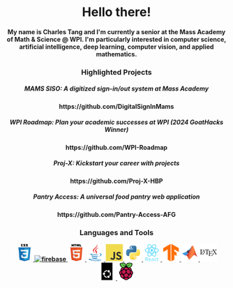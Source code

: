 <h1 align="center">Hello there!</h1>
<h4 align="center">My name is Charles Tang and I'm currently a senior at the Mass Academy of Math & Science @ WPI. I'm particularly interested in computer science, artificial intelligence, deep learning, computer vision, and applied mathematics. 

<div align="center">
  <h3 align="center">Highlighted Projects</h3>
  <h5>MAMS SISO: A digitized sign-in/out system at Mass Academy</h5>
  <p>https://github.com/DigitalSignInMams</p>
  <h5>WPI Roadmap: Plan your academic successes at WPI (2024 GoatHacks Winner)</h5>
  <p>https://github.com/WPI-Roadmap</p>
  <h5>Proj-X: Kickstart your career with projects</h5>
  <p>https://github.com/Proj-X-HBP</p>
  <h5>Pantry Access: A universal food pantry web application</h5>
  <p>https://github.com/Pantry-Access-AFG</p>
</div>
  
<div align="center">
<h3 align="center">Languages and Tools</h3>
<a href="https://www.w3schools.com/css/" target="_blank" rel="noreferrer"> <img src="https://raw.githubusercontent.com/devicons/devicon/master/icons/css3/css3-original-wordmark.svg" alt="css3" width="40" height="40"/> </a>  <a href="https://firebase.google.com/" target="_blank" rel="noreferrer"> <img src="https://www.vectorlogo.zone/logos/firebase/firebase-icon.svg" alt="firebase" width="40" height="40"/> </a> <a href="https://www.w3.org/html/" target="_blank" rel="noreferrer"> <img src="https://raw.githubusercontent.com/devicons/devicon/master/icons/html5/html5-original-wordmark.svg" alt="html5" width="40" height="40"/> </a> <a href="https://www.java.com" target="_blank" rel="noreferrer"> <img src="https://raw.githubusercontent.com/devicons/devicon/master/icons/java/java-original.svg" alt="java" width="40" height="40"/> </a> <a href="https://developer.mozilla.org/en-US/docs/Web/JavaScript" target="_blank" rel="noreferrer"> <img src="https://raw.githubusercontent.com/devicons/devicon/master/icons/javascript/javascript-original.svg" alt="javascript" width="40" height="40"/> </a> <a href="https://www.python.org" target="_blank" rel="noreferrer"> <img src="https://raw.githubusercontent.com/devicons/devicon/master/icons/python/python-original.svg" alt="python" width="40" height="40"/> </a> <a href="https://reactjs.org/" target="_blank" rel="noreferrer"> <img src="https://raw.githubusercontent.com/devicons/devicon/master/icons/react/react-original-wordmark.svg" alt="react" width="40" height="40"/> </a> <a href="https://tensorflow.org/" target="_blank" rel="noreferrer"> <img src="https://raw.githubusercontent.com/devicons/devicon/master/icons/tensorflow/tensorflow-original.svg" alt="tensorflow" width="40" height="40"/> </a> <a href="https://www.mathworks.com/products/matlab.html" target="_blank" rel="noreferrer"> <img src="https://raw.githubusercontent.com/devicons/devicon/master/icons/matlab/matlab-original.svg" alt="matlab" width="40" height="40"/> </a>
  <a href="https://latex-project.org" target="_blank" rel="noreferrer"> <img src="https://raw.githubusercontent.com/devicons/devicon/master/icons/latex/latex-original.svg" alt="latex" width="40" height="40" style="background-color: white;"/> </a> <a href="https://ubuntu.com" target="_blank" rel="noreferrer"> <img src="https://raw.githubusercontent.com/devicons/devicon/master/icons/ubuntu/ubuntu-plain.svg" alt="ubuntu" width="40" height="40"/> </a> <a href="https://www.raspberrypi.com" target="_blank" rel="noreferrer"> <img src="https://raw.githubusercontent.com/devicons/devicon/master/icons/raspberrypi/raspberrypi-original.svg" alt="ubuntu" width="40" height="40"/> </a>
  
  </p>

</div>

<!-- <p align="left"> <img src="https://komarev.com/ghpvc/?username=tarune28&label=Profile%20views&color=0e75b6&style=flat" alt="tarune28" /> </p> -->
